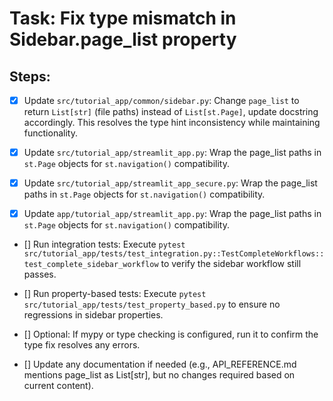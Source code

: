 # Task: Fix type mismatch in Sidebar.page_list property

## Steps:

- [x] Update `src/tutorial_app/common/sidebar.py`: Change `page_list` to return `List[str]` (file paths) instead of `List[st.Page]`, update docstring accordingly. This resolves the type hint inconsistency while maintaining functionality.

- [x] Update `src/tutorial_app/streamlit_app.py`: Wrap the page_list paths in `st.Page` objects for `st.navigation()` compatibility.

- [x] Update `src/tutorial_app/streamlit_app_secure.py`: Wrap the page_list paths in `st.Page` objects for `st.navigation()` compatibility.

- [x] Update `app/tutorial_app/streamlit_app.py`: Wrap the page_list paths in `st.Page` objects for `st.navigation()` compatibility.

- [] Run integration tests: Execute `pytest src/tutorial_app/tests/test_integration.py::TestCompleteWorkflows::test_complete_sidebar_workflow` to verify the sidebar workflow still passes.

- [] Run property-based tests: Execute `pytest src/tutorial_app/tests/test_property_based.py` to ensure no regressions in sidebar properties.

- [] Optional: If mypy or type checking is configured, run it to confirm the type fix resolves any errors.

- [] Update any documentation if needed (e.g., API_REFERENCE.md mentions page_list as List[str], but no changes required based on current content).
